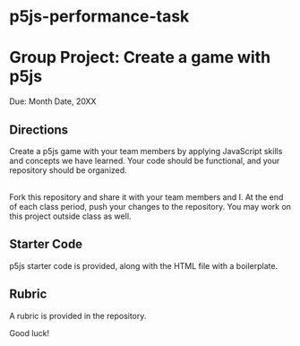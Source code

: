 # p5js-performance-task
<h1>Group Project: Create a game with p5js</h1>
Due: Month Date, 20XX
<h2>Directions</h2>
Create a p5js game with your team members by applying JavaScript skills and concepts we have learned. Your code should be functional, and your repository should be organized.<br><br>

Fork this repository and share it with your team members and I. At the end of each class period, push your changes to the repository. You may work on this project outside class as well.

<h2>Starter Code</h2>
p5js starter code is provided, along with the HTML file with a boilerplate.

<h2>Rubric</h2>
A rubric is provided in the repository.<br>

Good luck!
